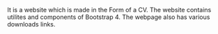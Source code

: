 It is a website which is made in the Form of a CV. The website contains utilites and components of Bootstrap 4. The webpage also has various downloads links.
